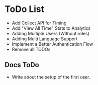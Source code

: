 # ToDo List

- Add Collect API for Timing
- Add "View All Time" Stats to Analytics
- Adding Multiple Users (Without roles)
- Adding Multi Language Support
- Implement a Better Authentication Flow
- Remove all TODOs

## Docs ToDo

- Write about the setup of the first user.
